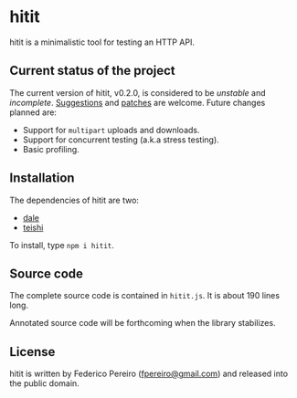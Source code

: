 # hitit

hitit is a minimalistic tool for testing an HTTP API.

## Current status of the project

The current version of hitit, v0.2.0, is considered to be *unstable* and *incomplete*. [Suggestions](https://github.com/fpereiro/hitit/issues) and [patches](https://github.com/fpereiro/hitit/pulls) are welcome. Future changes planned are:

- Support for `multipart` uploads and downloads.
- Support for concurrent testing (a.k.a stress testing).
- Basic profiling.

## Installation

The dependencies of hitit are two:

- [dale](https://github.com/fpereiro/dale)
- [teishi](https://github.com/fpereiro/teishi)

To install, type `npm i hitit`.

## Source code

The complete source code is contained in `hitit.js`. It is about 190 lines long.

Annotated source code will be forthcoming when the library stabilizes.

## License

hitit is written by Federico Pereiro (fpereiro@gmail.com) and released into the public domain.
